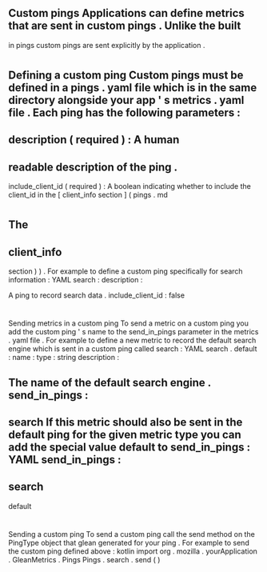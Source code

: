 #
Custom
pings
Applications
can
define
metrics
that
are
sent
in
custom
pings
.
Unlike
the
built
-
in
pings
custom
pings
are
sent
explicitly
by
the
application
.
#
#
Defining
a
custom
ping
Custom
pings
must
be
defined
in
a
pings
.
yaml
file
which
is
in
the
same
directory
alongside
your
app
'
s
metrics
.
yaml
file
.
Each
ping
has
the
following
parameters
:
-
description
(
required
)
:
A
human
-
readable
description
of
the
ping
.
-
include_client_id
(
required
)
:
A
boolean
indicating
whether
to
include
the
client_id
in
the
[
client_info
section
]
(
pings
.
md
#
The
-
client_info
-
section
)
)
.
For
example
to
define
a
custom
ping
specifically
for
search
information
:
YAML
search
:
description
:
>
A
ping
to
record
search
data
.
include_client_id
:
false
#
#
Sending
metrics
in
a
custom
ping
To
send
a
metric
on
a
custom
ping
you
add
the
custom
ping
'
s
name
to
the
send_in_pings
parameter
in
the
metrics
.
yaml
file
.
For
example
to
define
a
new
metric
to
record
the
default
search
engine
which
is
sent
in
a
custom
ping
called
search
:
YAML
search
.
default
:
name
:
type
:
string
description
:
>
The
name
of
the
default
search
engine
.
send_in_pings
:
-
search
If
this
metric
should
also
be
sent
in
the
default
ping
for
the
given
metric
type
you
can
add
the
special
value
default
to
send_in_pings
:
YAML
send_in_pings
:
-
search
-
default
#
#
Sending
a
custom
ping
To
send
a
custom
ping
call
the
send
method
on
the
PingType
object
that
glean
generated
for
your
ping
.
For
example
to
send
the
custom
ping
defined
above
:
kotlin
import
org
.
mozilla
.
yourApplication
.
GleanMetrics
.
Pings
Pings
.
search
.
send
(
)
